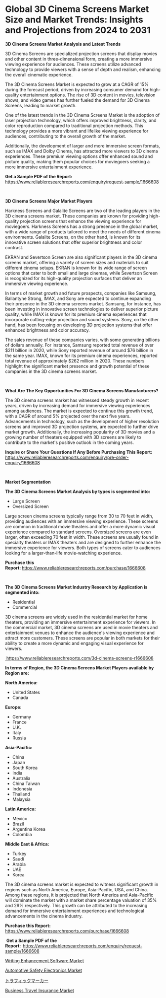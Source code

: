 <p><h1>Global 3D Cinema Screens Market Size and Market Trends: Insights and Projections from 2024 to 2031</h1></p><p><strong>3D Cinema Screens Market Analysis and Latest Trends</strong></p>
<p><p>3D Cinema Screens are specialized projection screens that display movies and other content in three-dimensional form, creating a more immersive viewing experience for audiences. These screens utilize advanced technology to provide viewers with a sense of depth and realism, enhancing the overall cinematic experience.</p><p>The 3D Cinema Screens Market is expected to grow at a CAGR of 15% during the forecast period, driven by increasing consumer demand for high-quality entertainment options. The rise of 3D content in movies, television shows, and video games has further fueled the demand for 3D Cinema Screens, leading to market growth.</p><p>One of the latest trends in the 3D Cinema Screens Market is the adoption of laser projection technology, which offers improved brightness, clarity, and color reproduction compared to traditional projection methods. This technology provides a more vibrant and lifelike viewing experience for audiences, contributing to the overall growth of the market.</p><p>Additionally, the development of larger and more immersive screen formats, such as IMAX and Dolby Cinema, has attracted more viewers to 3D cinema experiences. These premium viewing options offer enhanced sound and picture quality, making them popular choices for moviegoers seeking a more immersive entertainment experience.</p></p>
<p><strong>Get a Sample PDF of the Report:&nbsp;</strong> <a href="https://www.reliableresearchreports.com/enquiry/request-sample/1666608">https://www.reliableresearchreports.com/enquiry/request-sample/1666608</a></p>
<p>&nbsp;</p>
<p><strong>3D Cinema Screens Major Market Players</strong></p>
<p><p>Harkness Screens and Galalite Screens are two of the leading players in the 3D cinema screens market. These companies are known for providing high-quality projection screens that enhance the viewing experience for moviegoers. Harkness Screens has a strong presence in the global market, with a wide range of products tailored to meet the needs of different cinema environments. Galalite Screens, on the other hand, is known for its innovative screen solutions that offer superior brightness and color contrast.</p><p>EKRAN and Severtson Screen are also significant players in the 3D cinema screens market, offering a variety of screen sizes and materials to suit different cinema setups. EKRAN is known for its wide range of screen options that cater to both small and large cinemas, while Severtson Screen is recognized for its high-quality projection surfaces that deliver an immersive viewing experience.</p><p>In terms of market growth and future prospects, companies like Samsung, Ballantyne Strong, IMAX, and Sony are expected to continue expanding their presence in the 3D cinema screens market. Samsung, for instance, has been investing in innovative screen technologies to deliver superior picture quality, while IMAX is known for its premium cinema experiences that incorporate cutting-edge projection and sound systems. Sony, on the other hand, has been focusing on developing 3D projection systems that offer enhanced brightness and color accuracy.</p><p>The sales revenue of these companies varies, with some generating billions of dollars annually. For instance, Samsung reported total revenue of over $211 billion in 2020, while Sony reported revenue of around $76 billion in the same year. IMAX, known for its premium cinema experiences, reported total revenue of approximately $262 million in 2020. These numbers highlight the significant market presence and growth potential of these companies in the 3D cinema screens market.</p></p>
<p>&nbsp;</p>
<p><strong>What Are The Key Opportunities For 3D Cinema Screens Manufacturers?</strong></p>
<p><p>The 3D cinema screens market has witnessed steady growth in recent years, driven by increasing demand for immersive viewing experiences among audiences. The market is expected to continue this growth trend, with a CAGR of around 5% projected over the next five years. Advancements in technology, such as the development of higher resolution screens and improved 3D projection systems, are expected to further drive market growth. Additionally, the increasing popularity of 3D movies and a growing number of theaters equipped with 3D screens are likely to contribute to the market's positive outlook in the coming years.</p></p>
<p><strong>Inquire or Share Your Questions If Any Before Purchasing This Report:</strong> <a href="https://www.reliableresearchreports.com/enquiry/pre-order-enquiry/1666608">https://www.reliableresearchreports.com/enquiry/pre-order-enquiry/1666608</a></p>
<p>&nbsp;</p>
<p><strong>Market Segmentation</strong></p>
<p><strong>The 3D Cinema Screens Market Analysis by types is segmented into:</strong></p>
<p><ul><li>Large Screen</li><li>Oversized Screen</li></ul></p>
<p><p>Large screen cinema screens typically range from 30 to 70 feet in width, providing audiences with an immersive viewing experience. These screens are common in traditional movie theaters and offer a more dynamic visual experience compared to standard screens. Oversized screens are even larger, often exceeding 70 feet in width. These screens are usually found in specialty theaters or IMAX theaters and are designed to further enhance the immersive experience for viewers. Both types of screens cater to audiences looking for a larger-than-life movie-watching experience.</p></p>
<p><strong>Purchase this Report:&nbsp;</strong><a href="https://www.reliableresearchreports.com/purchase/1666608">https://www.reliableresearchreports.com/purchase/1666608</a></p>
<p>&nbsp;</p>
<p><strong>The 3D Cinema Screens Market Industry Research by Application is segmented into:</strong></p>
<p><ul><li>Residential</li><li>Commercial</li></ul></p>
<p><p>3D cinema screens are widely used in the residential market for home theaters, providing an immersive entertainment experience for viewers. In the commercial market, 3D cinema screens are used in movie theaters and entertainment venues to enhance the audience's viewing experience and attract more customers. These screens are popular in both markets for their ability to create a more dynamic and engaging visual experience for viewers.</p></p>
<p><a href="https://www.reliableresearchreports.com/3d-cinema-screens-r1666608">&nbsp;https://www.reliableresearchreports.com/3d-cinema-screens-r1666608</a></p>
<p><strong>In terms of Region, the 3D Cinema Screens Market Players available by Region are:</strong></p>
<p>
    <p> <strong> North America: </strong>
        <ul>
            <li>United States</li>
            <li>Canada</li>
        </ul>
        </p> 
    <p> <strong> Europe: </strong>
        <ul>
            <li>Germany</li>
            <li>France</li>
            <li>U.K.</li>
            <li>Italy</li>
            <li>Russia</li>
        </ul>
        </p> 
    <p> <strong> Asia-Pacific: </strong>
        <ul>
            <li>China</li>
            <li>Japan</li>
            <li>South Korea</li>
            <li>India</li>
            <li>Australia</li>
            <li>China Taiwan</li>
            <li>Indonesia</li>
            <li>Thailand</li>
            <li>Malaysia</li>
        </ul>
        </p> 
    <p> <strong> Latin America: </strong>
        <ul>
            <li>Mexico</li>
            <li>Brazil</li>
            <li>Argentina Korea</li>
            <li>Colombia</li>
        </ul>
        </p> 
    <p> <strong> Middle East & Africa: </strong>
        <ul>
            <li>Turkey</li>
            <li>Saudi</li>
            <li>Arabia</li>
            <li>UAE</li>
            <li>Korea</li>
        </ul>
    </p>
    </p>
<p><p>The 3D cinema screens market is expected to witness significant growth in regions such as North America, Europe, Asia-Pacific, USA, and China. Among these regions, it is projected that North America and Asia-Pacific will dominate the market with a market share percentage valuation of 35% and 29% respectively. This growth can be attributed to the increasing demand for immersive entertainment experiences and technological advancements in the cinema industry.</p></p>
<p><strong>Purchase this Report: </strong><a href="https://www.reliableresearchreports.com/purchase/1666608">https://www.reliableresearchreports.com/purchase/1666608</a></p>
<p>&nbsp;<strong>Get a Sample PDF of the Report:&nbsp;&nbsp;</strong><a href="https://www.reliableresearchreports.com/enquiry/request-sample/1666608">https://www.reliableresearchreports.com/enquiry/request-sample/1666608</a></p>
<p><strong></strong></p>
<p><p><a href="https://www.linkedin.com/pulse/writing-enhancement-softwarenbspmarket-focuses-market-jgype">Writing Enhancement Software Market</a></p><p><a href="https://github.com/CliffMedina6/Market-Research-Report-List-4/blob/main/automotive-safety-electronics-market.md">Automotive Safety Electronics Market</a></p><p><a href="https://github.com/mreklxf44233/Market-Research-Report-List-2/blob/main/652328953286.md">トラフィックマーカー</a></p><p><a href="https://www.linkedin.com/pulse/business-travel-insurance-market-report-reveals-latest-xzcbe">Business Travel Insurance Market</a></p></p>